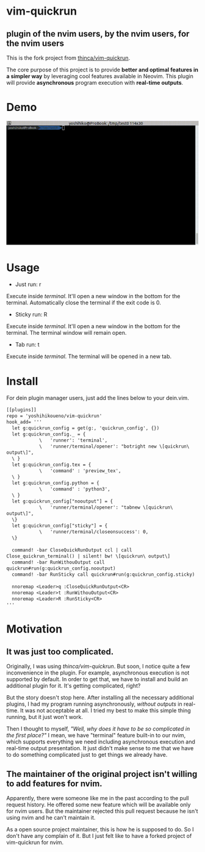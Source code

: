 # vim-quickrun

## plugin of the nvim users, by the nvim users, for the nvim users

This is the fork project from [thinca/vim-quickrun](https://github.com/thinca/vim-quickrun).

The core purpose of this project is to provide **better and optimal features in a simpler way** by leveraging
cool features available in Neovim.
This plugin will provide **asynchronous** program execution with **real-time outputs**.


# Demo
![screenshot](./demo.gif)


# Usage

* Just run: <Leader>r

Execute inside *terminal*.
It'll open a new window in the bottom for the terminal.
Automatically close the terminal if the exit code is 0.

* Sticky run: <Leader>R

Execute inside *terminal*.
It'll open a new window in the bottom for the terminal.
The terminal window will remain open.

* Tab run: <Leader>t

Execute inside *terminal*.
The terminal will be opened in a new tab.

# Install

For dein plugin manager users, just add the lines below to your dein.vim.
```
[[plugins]]
repo = 'yoshihikoueno/vim-quickrun'
hook_add= '''
  let g:quickrun_config = get(g:, 'quickrun_config', {})
  let g:quickrun_config._ = {
            \   'runner': 'terminal',
            \   'runner/terminal/opener': "botright new \[quickrun\ output\]",
  \ }
  let g:quickrun_config.tex = {
            \   'command' : 'preview_tex',
  \ }
  let g:quickrun_config.python = {
            \   'command' : 'python3',
  \ }
  let g:quickrun_config["nooutput"] = {
            \   'runner/terminal/opener': "tabnew \[quickrun\ output\]",
  \}
  let g:quickrun_config["sticky"] = {
            \   'runner/terminal/closeonsuccess': 0,
  \}

  command! -bar CloseQuickRunOutput ccl | call Close_quickrun_terminal() | silent! bw! \[quickrun\ output\]
  command! -bar RunWithouOutput call quickrun#run(g:quickrun_config.nooutput)
  command! -bar RunSticky call quickrun#run(g:quickrun_config.sticky)

  nnoremap <Leader>q :CloseQuickRunOutput<CR>
  nnoremap <Leader>t :RunWithouOutput<CR>
  nnoremap <Leader>R :RunSticky<CR>
'''
```

# Motivation

## It was just too complicated.

Originally, I was using *thinca/vim-quickrun*. But soon, I notice quite a few inconvenience
in the plugin. For example, asynchronous execution is not supported by default.
In order to get that, we have to install and build an additional plugin for it.
It's getting complicated, right?

But the story doesn't stop here.
After installing all the necessary additional plugins, I had my program running asynchronously,
*without outputs* in real-time.
It was not acceptable at all. I tried my best to make this simple thing running, but it just won't work.

Then I thought to myself, *"Well, why does it have to be so complicated in the first place?"*
I mean, we have "terminal" feature built-in to our nvim, which supports everything we need
including asynchronous execution and real-time output presentation.
It just didn't make sense to me that we have to do something complicated just to get things
we already have.


## The maintainer of the original project isn't willing to add features for nvim.

Apparently, there were someone like me in the past according to the pull request history.
He offered some new feature which will be available only for nvim users.
But the maintainer rejected this pull request because he isn't using nvim and he can't maintain it.

As a open source project maintainer, this is how he is supposed to do. So I don't have any complain of it.
But I just felt like to have a forked project of vim-quickrun for nvim.
